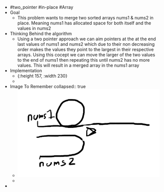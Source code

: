 - #two_pointer #in-place #Array
- Goal
	- This problem wants to merge two sorted arrays nums1 & nums2 in place. Meaning nums1 has allocated space for both itself and the values in nums2
- Thinking Behind the algorithm
	- Using a two pointer approach we can aim pointers at the at the end last values of nums1 and nums2 which due to their non decreasing order makes the values they point to the largest in their respective arrays. Using this cocept we can move the larger of the two values to the end of nums1 then repeating this until nums2 has no more values. This will result in a merged array in the nums1 array
- Implementation
	- {:height 157, :width 230}
	-
- Image To Remember
  collapsed:: true
	- ![image.png](../assets/image_1757099313656_0.png)
	-
-